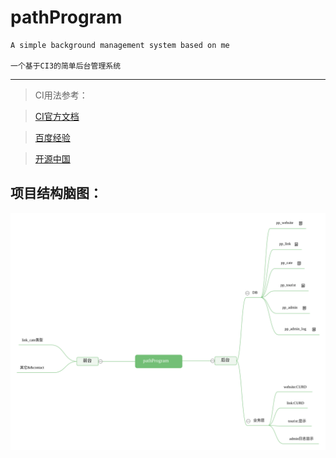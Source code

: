 # pathProgram #
	A simple background management system based on me
	
	一个基于CI3的简单后台管理系统

----------


>CI用法参考：

>[CI官方文档](http://codeigniter.org.cn/user_guide/index.html "CI用户文档") 

>[百度经验](https://jingyan.baidu.com/article/20095761ddd27ecb0721b42a.html "百度经验")

>[开源中国](https://my.oschina.net/rain21/blog/505771 "开源中国")



## 项目结构脑图： ##


![pathProgram](pathProgram.svg)


